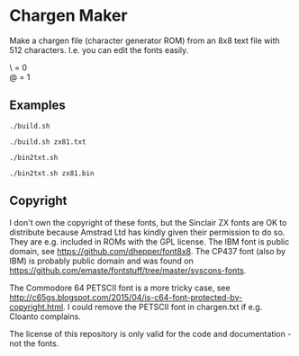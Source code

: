 # Chargen Maker
Make a chargen file (character generator ROM) from an 8x8 text file with 512 characters. I.e. you can edit the fonts easily.

\ = 0  
@ = 1

## Examples

    ./build.sh
    
    ./build.sh zx81.txt

    ./bin2txt.sh

    ./bin2txt.sh zx81.bin

## Copyright
I don't own the copyright of these fonts, but the Sinclair ZX fonts are OK to distribute because Amstrad Ltd has kindly given their permission to do so. They are e.g. included in ROMs with the GPL license. The IBM font is public domain, see https://github.com/dhepper/font8x8. The CP437 font (also by IBM) is probably public domain and was found on https://github.com/emaste/fontstuff/tree/master/syscons-fonts.

The Commodore 64 PETSCII font is a more tricky case, see http://c65gs.blogspot.com/2015/04/is-c64-font-protected-by-copyright.html. I could remove the PETSCII font in chargen.txt if e.g. Cloanto complains.

The license of this repository is only valid for the code and documentation - not the fonts.

